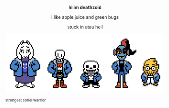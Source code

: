 
__<p align="center">hi im deathzoid</sup></p>__

<p align="center">i like apple juice and green bugs</p>

<p align="center">stuck in utau hell</p>

<p align="center">
  <img src="https://github.com/deathzoid/deathzoid/blob/main/allsans.gif?raw=true">
</p>
<sup>strongest soriel warrior</sup>
